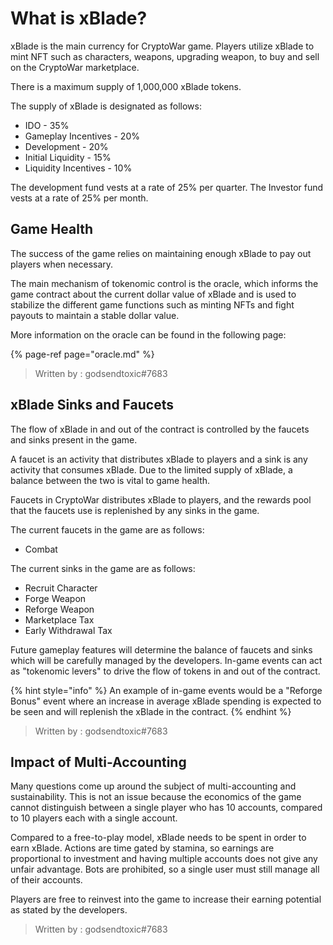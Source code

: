 # What is xBlade?

xBlade is the main currency for CryptoWar game. Players utilize xBlade to mint NFT such as characters, weapons, upgrading weapon, to buy and sell on the CryptoWar marketplace.

There is a maximum supply of 1,000,000 xBlade tokens.

The supply of xBlade is designated as follows:

* IDO - 35%
* Gameplay Incentives - 20%
* Development - 20%
* Initial Liquidity - 15%
* Liquidity Incentives - 10%

The development fund vests at a rate of 25% per quarter. The Investor fund vests at a rate of 25% per month.

## Game Health
The success of the game relies on maintaining enough xBlade to pay out players when necessary.

The main mechanism of tokenomic control is the oracle, which informs the game contract about the current dollar value of xBlade and is used to stabilize the different game functions such as minting NFTs and fight payouts to maintain a stable dollar value.

More information on the oracle can be found in the following page:

{% page-ref page="oracle.md" %}

> Written by : godsendtoxic\#7683

## xBlade Sinks and Faucets

The flow of xBlade in and out of the contract is controlled by the faucets and sinks present in the game.

A faucet is an activity that distributes xBlade to players and a sink is any activity that consumes xBlade. Due to the limited supply of xBlade, a balance between the two is vital to game health.

Faucets in CryptoWar distributes xBlade to players, and the rewards pool that the faucets use is replenished by any sinks in the game.

The current faucets in the game are as follows:

* Combat

The current sinks in the game are as follows:

* Recruit Character
* Forge Weapon
* Reforge Weapon
* Marketplace Tax
* Early Withdrawal Tax

Future gameplay features will determine the balance of faucets and sinks which will be carefully managed by the developers. In-game events can act as "tokenomic levers" to drive the flow of tokens in and out of the contract.

{% hint style="info" %}
An example of in-game events would be a "Reforge Bonus" event where an increase in average xBlade spending is expected to be seen and will replenish the xBlade in the contract.
{% endhint %}

> Written by : godsendtoxic\#7683

## Impact of Multi-Accounting

Many questions come up around the subject of multi-accounting and sustainability. This is not an issue because the economics of the game cannot distinguish between a single player who has 10 accounts, compared to 10 players each with a single account.

Compared to a free-to-play model, xBlade needs to be spent in order to earn xBlade. Actions are time gated by stamina, so earnings are proportional to investment and having multiple accounts does not give any unfair advantage. Bots are prohibited, so a single user must still manage all of their accounts.

Players are free to reinvest into the game to increase their earning potential as stated by the developers.

> Written by : godsendtoxic\#7683


